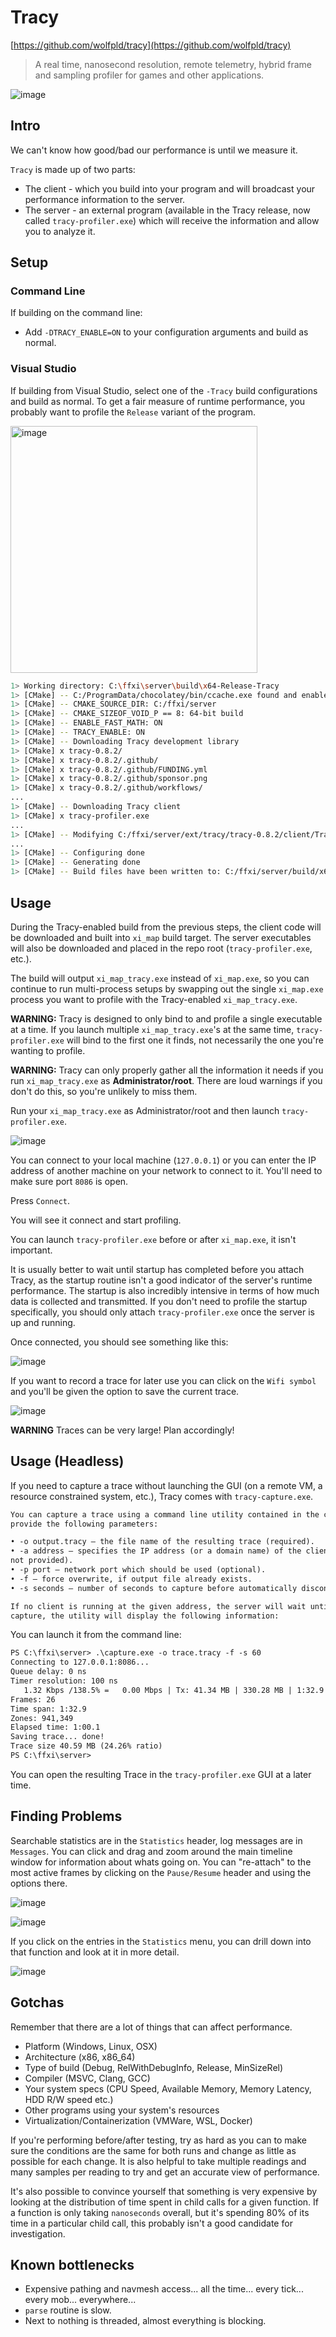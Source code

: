 # Tracy

[https://github.com/wolfpld/tracy](https://github.com/wolfpld/tracy)

> A real time, nanosecond resolution, remote telemetry, hybrid frame and sampling profiler for games and other applications.

![image](https://user-images.githubusercontent.com/1389729/97106613-832f0100-16cb-11eb-8452-267e406bceb9.png)

## Intro

We can't know how good/bad our performance is until we measure it.

`Tracy` is made up of two parts:

- The client - which you build into your program and will broadcast your performance information to the server.
- The server - an external program (available in the Tracy release, now called `tracy-profiler.exe`) which will receive the information and allow you to analyze it.

## Setup

### Command Line

If building on the command line:

- Add `-DTRACY_ENABLE=ON` to your configuration arguments and build as normal.

### Visual Studio

If building from Visual Studio, select one of the `-Tracy` build configurations and build as normal. To get a fair measure of runtime performance, you probably want to profile the `Release` variant of the program.

<img width="395" alt="image" src="https://github.com/user-attachments/assets/aab0f2f8-b693-4112-9523-17005a6f20e8">

```sh
1> Working directory: C:\ffxi\server\build\x64-Release-Tracy
1> [CMake] -- C:/ProgramData/chocolatey/bin/ccache.exe found and enabled
1> [CMake] -- CMAKE_SOURCE_DIR: C:/ffxi/server
1> [CMake] -- CMAKE_SIZEOF_VOID_P == 8: 64-bit build
1> [CMake] -- ENABLE_FAST_MATH: ON
1> [CMake] -- TRACY_ENABLE: ON
1> [CMake] -- Downloading Tracy development library
1> [CMake] x tracy-0.8.2/
1> [CMake] x tracy-0.8.2/.github/
1> [CMake] x tracy-0.8.2/.github/FUNDING.yml
1> [CMake] x tracy-0.8.2/.github/sponsor.png
1> [CMake] x tracy-0.8.2/.github/workflows/
... 
1> [CMake] -- Downloading Tracy client
1> [CMake] x tracy-profiler.exe
...
1> [CMake] -- Modifying C:/ffxi/server/ext/tracy/tracy-0.8.2/client/TracyProfiler.hpp
...
1> [CMake] -- Configuring done
1> [CMake] -- Generating done
1> [CMake] -- Build files have been written to: C:/ffxi/server/build/x64-Release-Tracy
```

## Usage

During the Tracy-enabled build from the previous steps, the client code will be downloaded and built into `xi_map` build target. The server executables will also be downloaded and placed in the repo root (`tracy-profiler.exe`, etc.).

The build will output `xi_map_tracy.exe` instead of `xi_map.exe`, so you can continue to run multi-process setups by swapping out the single `xi_map.exe` process you want to profile with the Tracy-enabled `xi_map_tracy.exe`.

**WARNING:** Tracy is designed to only bind to and profile a single executable at a time. If you launch multiple `xi_map_tracy.exe`'s at the same time, `tracy-profiler.exe` will bind to the first one it finds, not necessarily the one you're wanting to profile.

**WARNING:** Tracy can only properly gather all the information it needs if you run `xi_map_tracy.exe` as **Administrator/root**. There are loud warnings if you don't do this, so you're unlikely to miss them.

Run your `xi_map_tracy.exe` as Administrator/root and then launch `tracy-profiler.exe`.

![image](https://github.com/LandSandBoat/server/assets/1389729/89b7bffe-a170-4398-b08c-d04e8c392fa3)

You can connect to your local machine (`127.0.0.1`) or you can enter the IP address of another machine on your network to connect to it. You'll need to make sure port `8086` is open.

Press `Connect`.

You will see it connect and start profiling.

You can launch `tracy-profiler.exe` before or after `xi_map.exe`, it isn't important.

It is usually better to wait until startup has completed before you attach Tracy, as the startup routine isn't a good indicator of the server's runtime performance. The startup is also incredibly intensive in terms of how much data is collected and transmitted. If you don't need to profile the startup specifically, you should only attach `tracy-profiler.exe` once the server is up and running.

Once connected, you should see something like this:

![image](https://user-images.githubusercontent.com/1389729/184949465-373513d3-5af2-4737-8734-3bf12e14a24f.png)

If you want to record a trace for later use you can click on the `Wifi symbol` and you'll be given the option to save the current trace.

![image](https://user-images.githubusercontent.com/1389729/184949741-25c5c6a9-fa5e-4beb-80b2-3d0202058aa2.png)

**WARNING** Traces can be very large! Plan accordingly!

## Usage (Headless)

If you need to capture a trace without launching the GUI (on a remote VM, a resource constrained system, etc.), Tracy comes with `tracy-capture.exe`.

```txt
You can capture a trace using a command line utility contained in the capture directory. To use it you may
provide the following parameters:

• -o output.tracy – the file name of the resulting trace (required).
• -a address – specifies the IP address (or a domain name) of the client application (uses localhost if
not provided).
• -p port – network port which should be used (optional).
• -f – force overwrite, if output file already exists.
• -s seconds – number of seconds to capture before automatically disconnecting (optional).

If no client is running at the given address, the server will wait until it can make a connection. During the
capture, the utility will display the following information:
```

You can launch it from the command line:

```txt
PS C:\ffxi\server> .\capture.exe -o trace.tracy -f -s 60
Connecting to 127.0.0.1:8086...
Queue delay: 0 ns
Timer resolution: 100 ns
   1.32 Kbps /138.5% =   0.00 Mbps | Tx: 41.34 MB | 330.28 MB | 1:32.9
Frames: 26
Time span: 1:32.9
Zones: 941,349
Elapsed time: 1:00.1
Saving trace... done!
Trace size 40.59 MB (24.26% ratio)
PS C:\ffxi\server> 
```

You can open the resulting Trace in the `tracy-profiler.exe` GUI at a later time.

## Finding Problems

Searchable statistics are in the `Statistics` header, log messages are in `Messages`. You can click and drag and zoom around the main timeline window for information about whats going on. You can "re-attach" to the most active frames by clicking on the `Pause/Resume` header and using the options there.

![image](https://user-images.githubusercontent.com/1389729/184949889-ac577f3b-8124-42e2-8954-493289a86683.png)

![image](https://user-images.githubusercontent.com/1389729/184949998-5cade8da-af6c-49a5-8115-e37f2014655d.png)

If you click on the entries in the `Statistics` menu, you can drill down into that function and look at it in more detail.

![image](https://user-images.githubusercontent.com/1389729/184950126-3e32ad0c-3f30-48ac-945d-6a6efd120633.png)

## Gotchas

Remember that there are a lot of things that can affect performance.

- Platform (Windows, Linux, OSX)
- Architecture (x86, x86_64)
- Type of build (Debug, RelWithDebugInfo, Release, MinSizeRel)
- Compiler (MSVC, Clang, GCC)
- Your system specs (CPU Speed, Available Memory, Memory Latency, HDD R/W speed etc.)
- Other programs using your system's resources
- Virtualization/Containerization (VMWare, WSL, Docker)

If you're performing before/after testing, try as hard as you can to make sure the conditions are the same for both runs and change as little as possible for each change. It is also helpful to take multiple readings and many samples per reading to try and get an accurate view of performance.

It's also possible to convince yourself that something is very expensive by looking at the distribution of time spent in child calls for a given function. If a function is only taking `nanoseconds` overall, but it's spending 80% of its time in a particular child call, this probably isn't a good candidate for investigation.

## Known bottlenecks

- Expensive pathing and navmesh access... all the time... every tick... every mob... everywhere...
- `parse` routine is slow.
- Next to nothing is threaded, almost everything is blocking.
